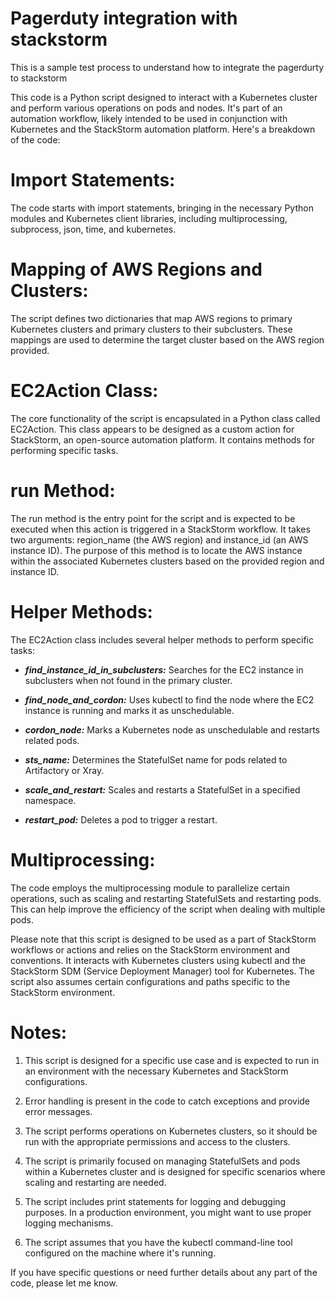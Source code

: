 # Pagerduty integration with stackstorm
This is a sample test process to understand how to integrate the pagerdurty to stackstorm

This code is a Python script designed to interact with a Kubernetes cluster and perform various operations on pods and nodes. It's part of an automation workflow, likely intended to be used in conjunction with Kubernetes and the StackStorm automation platform. Here's a breakdown of the code:

# Import Statements:

The code starts with import statements, bringing in the necessary Python modules and Kubernetes client libraries, including multiprocessing, subprocess, json, time, and kubernetes.

# Mapping of AWS Regions and Clusters:
The script defines two dictionaries that map AWS regions to primary Kubernetes clusters and primary clusters to their subclusters. These mappings are used to determine the target cluster based on the AWS region provided.

# EC2Action Class:
The core functionality of the script is encapsulated in a Python class called EC2Action. This class appears to be designed as a custom action for StackStorm, an open-source automation platform. It contains methods for performing specific tasks.

# run Method:
The run method is the entry point for the script and is expected to be executed when this action is triggered in a StackStorm workflow. It takes two arguments: region_name (the AWS region) and instance_id (an AWS instance ID). The purpose of this method is to locate the AWS instance within the associated Kubernetes clusters based on the provided region and instance ID.

# Helper Methods:
The EC2Action class includes several helper methods to perform specific tasks:

* **_find_instance_id_in_subclusters:_** Searches for the EC2 instance in subclusters when not found in the primary cluster.


* _**find_node_and_cordon:**_ Uses kubectl to find the node where the EC2 instance is running and marks it as unschedulable.


* **_cordon_node:_** Marks a Kubernetes node as unschedulable and restarts related pods.


* **_sts_name:_** Determines the StatefulSet name for pods related to Artifactory or Xray.


* **_scale_and_restart:_** Scales and restarts a StatefulSet in a specified namespace.


* **_restart_pod:_** Deletes a pod to trigger a restart.

# Multiprocessing:
The code employs the multiprocessing module to parallelize certain operations, such as scaling and restarting StatefulSets and restarting pods. This can help improve the efficiency of the script when dealing with multiple pods.


Please note that this script is designed to be used as a part of StackStorm workflows or actions and relies on the StackStorm environment and conventions. It interacts with Kubernetes clusters using kubectl and the StackStorm SDM (Service Deployment Manager) tool for Kubernetes. The script also assumes certain configurations and paths specific to the StackStorm environment.

# Notes:

1. This script is designed for a specific use case and is expected to run in an environment with the necessary Kubernetes and StackStorm configurations.

2. Error handling is present in the code to catch exceptions and provide error messages.

3. The script performs operations on Kubernetes clusters, so it should be run with the appropriate permissions and access to the clusters.

4. The script is primarily focused on managing StatefulSets and pods within a Kubernetes cluster and is designed for specific scenarios where scaling and restarting are needed.

5. The script includes print statements for logging and debugging purposes. In a production environment, you might want to use proper logging mechanisms.

6. The script assumes that you have the kubectl command-line tool configured on the machine where it's running.

If you have specific questions or need further details about any part of the code, please let me know.
